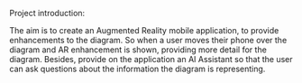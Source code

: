 Project introduction: 

The aim is to create an Augmented Reality mobile  application, to provide enhancements to the diagram. So when a user moves their phone over the diagram and AR enhancement is shown, providing more detail for the diagram. Besides, provide on the application an AI Assistant so that the user can ask questions about the information the diagram is representing.
